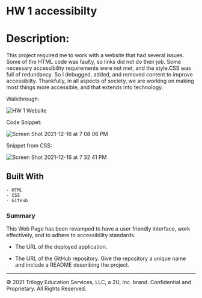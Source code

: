 # HW 1 accessibilty 

# Description: 

This project required me to work with a website that had several issues. Some of the HTML code was faulty, so links did not do their job. Some necessary accessibility requirements were not met, and the style.CSS was full of redundancy. So I debugged, added, and removed content to improve accessibilty. Thankfully, in all aspects of society, we are working on making most things more accessible, and that extends into technology. 


Walkthrough:

![HW 1 Website](https://user-images.githubusercontent.com/95939304/146485050-5d3e611d-9bb5-4e85-adc1-a85de171aefe.gif)

Code Snippet:

![Screen Shot 2021-12-16 at 7 08 06 PM](https://user-images.githubusercontent.com/95939304/146482878-a6c5e6b2-675a-4173-8e6d-979563facec6.png)


Snippet from CSS:

![Screen Shot 2021-12-16 at 7 32 41 PM](https://user-images.githubusercontent.com/95939304/146484937-e7d34981-a0ae-4e85-a00b-1d06c12c2dbc.png)


## Built With
    - HTML
    - CSS
    - GitHub

### Summary

This Web Page has been revamped to have a user friendly interface, work effectively, and to adhere to accessibility standards.


* The URL of the deployed application.

* The URL of the GitHub repository. Give the repository a unique name and include a README describing the project.

---
© 2021 Trilogy Education Services, LLC, a 2U, Inc. brand. Confidential and Proprietary. All Rights Reserved.

